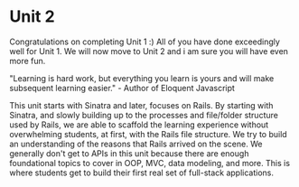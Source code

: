 # Unit 2
Congratulations on completing Unit 1 :) All of you have done exceedingly well for Unit 1. We will now move to Unit 2 and i am sure you will have even more fun.

"Learning is hard work, but everything
you learn is yours and will make subsequent learning easier." - Author of Eloquent Javascript

This unit starts with Sinatra and later, focuses on Rails. By starting with Sinatra, and slowly building up to the processes and file/folder structure used by Rails, we are able to scaffold the learning experience without overwhelming students, at first, with the Rails file structure. We try to build an understanding of the reasons that Rails arrived on the scene. We generally don't get to APIs in this unit because there are enough foundational topics to cover in OOP, MVC, data modeling, and more. This is where students get to build their first real set of full-stack applications.